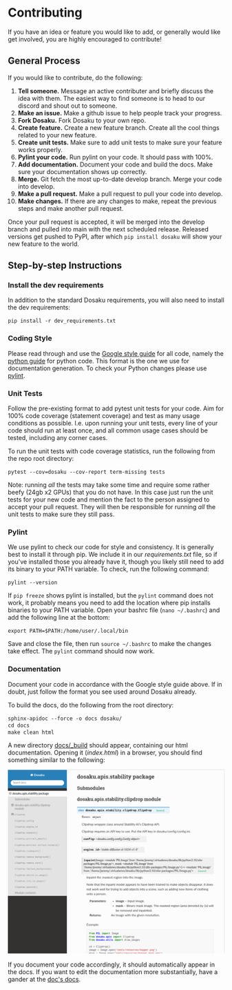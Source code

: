 # Contributing

If you have an idea or feature you would like to add, or generally would like get involved, you are highly encouraged to 
contribute!

## General Process

If you would like to contribute, do the following:

1. **Tell someone.** Message an active contributer and briefly discuss the idea with them. The easiest way to find 
someone is to head to our discord and shout out to someone.
2. **Make an issue.** Make a github issue to help people track your progress.
3. **Fork Dosaku.** Fork Dosaku to your own repo. 
4. **Create feature.** Create a new feature branch. Create all the cool things related to your new feature.
5. **Create unit tests.** Make sure to add unit tests to make sure your feature works properly.
6. **Pylint your code.** Run pylint on your code. It should pass with 100%.
7. **Add documentation.** Document your code and build the docs. Make sure your documentation shows up correctly.
8. **Merge.** Git fetch the most up-to-date develop branch. Merge your code into develop.
9. **Make a pull request.** Make a pull request to pull your code into develop.
10. **Make changes.** If there are any changes to make, repeat the previous steps and make another pull request.

Once your pull request is accepted, it will be merged into the develop branch and pulled into main with the next 
scheduled release. Released versions get pushed to PyPI, after which `pip install dosaku` will show your new feature to 
the world.

## Step-by-step Instructions

### Install the dev requirements

In addition to the standard Dosaku requirements, you will also need to install the dev requirements:

```commandline
pip install -r dev_requirements.txt
```

### Coding Style

Please read through and use the [Google style guide](https://github.com/google/styleguide) for all code, namely the
[python guide](https://google.github.io/styleguide/pyguide.html) for python code. This format is the one we use for 
documentation generation. To check your Python changes please use [pylint](https://github.com/pylint-dev/pylint).

### Unit Tests

Follow the pre-existing format to add pytest unit tests for your code. Aim for 100% code coverage (statement coverage) 
and test as many usage conditions as possible. I.e. upon running your unit tests, every line of your code should run at 
least once, and all common usage cases should be tested, including any corner cases.

To run the unit tests with code coverage statistics, run the following from the repo root directory:

```commandline
pytest --cov=dosaku --cov-report term-missing tests
```

Note: running *all* the tests may take some time and require some rather beefy (24gb x2 GPUs) that you do not have. In 
this case just run the unit tests for your new code and mention the fact to the person assigned to accept your pull 
request. They will then be responsible for running *all* the unit tests to make sure they still pass.

### Pylint

We use pylint to check our code for style and consistency. It is generally best to install it through pip. We include it
in our *requirements.txt* file, so if you've installed those you already have it, though you likely still need to add 
its binary to your PATH variable. To check, run the following command:

```commandline
pylint --version
```

If `pip freeze` shows pylint is installed, but the `pylint` command does not work, it probably means you need to add the
location where pip installs binaries to your PATH variable. Open your bashrc file (`nano ~/.bashrc`) and add the 
following line at the bottom:

```commandline
export PATH=$PATH:/home/user/.local/bin
```

Save and close the file, then run `source ~/.bashrc` to make the changes take effect. The `pylint` command should now 
work.

### Documentation

Document your code in accordance with the Google style guide above. If in doubt, just follow the format you see used 
around Dosaku already.

To build the docs, do the following from the root directory:

```commandline
sphinx-apidoc --force -o docs dosaku/
cd docs
make clean html
```

A new directory [docs/_build](./docs/_build) should appear, containing our html documentation. Opening it (*index.html*)
in a browser, you should find something similar to the following:

![Documentation Example](./resources/dosaku_documentation.png)

If you document your code accordingly, it should automatically appear in the docs. If you want to edit the 
documentation more substantially, have a gander at the [doc's docs](https://www.sphinx-doc.org/en/master/).

